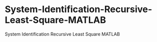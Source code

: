 # System-Identification-Recursive-Least-Square-MATLAB
System Identification Recursive Least Square MATLAB
